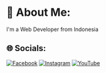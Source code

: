 # 💫 About Me:
I'm a Web Developer from Indonesia


## 🌐 Socials:
[![Facebook](https://img.shields.io/badge/Facebook-%231877F2.svg?logo=Facebook&logoColor=white)](https://facebook.com/leonardalfareno9) [![Instagram](https://img.shields.io/badge/Instagram-%23E4405F.svg?logo=Instagram&logoColor=white)](https://instagram.com/aester.bluu) [![YouTube](https://img.shields.io/badge/YouTube-%23FF0000.svg?logo=YouTube&logoColor=white)](https://youtube.com/@aesterbluuxz) 


<!-- Proudly created with GPRM ( https://gprm.itsvg.in ) -->
